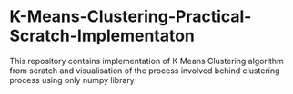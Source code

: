 # K-Means-Clustering-Practical-Scratch-Implementaton
This repository contains implementation of K Means Clustering algorithm from scratch and visualisation of the process involved behind clustering process using only numpy library
